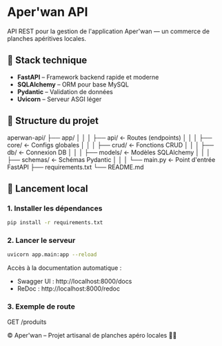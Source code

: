 # Aper'wan API

API REST pour la gestion de l'application Aper'wan — un commerce de planches apéritives locales.

## 🧱 Stack technique

- **FastAPI** – Framework backend rapide et moderne  
- **SQLAlchemy** – ORM pour base MySQL  
- **Pydantic** – Validation de données  
- **Uvicorn** – Serveur ASGI léger  

## 📁 Structure du projet

aperwan-api/ 
├── app/ 
│   │ 
│   ├── api/ ← Routes (endpoints) 
│   │ 
│   ├── core/ ← Configs globales 
│   │ 
│   ├── crud/ ← Fonctions CRUD 
│   │ 
│   ├── db/ ← Connexion DB 
│   │ 
│   ├── models/ ← Modèles SQLAlchemy 
│   │ 
│   ├── schemas/ ← Schémas Pydantic 
│   │ 
│   └── main.py ← Point d'entrée FastAPI 
├── requirements.txt 
└── README.md


## 🚀 Lancement local

### 1. Installer les dépendances

```bash
pip install -r requirements.txt
```

### 2. Lancer le serveur
```bash
uvicorn app.main:app --reload
```
Accès à la documentation automatique :
- Swagger UI : http://localhost:8000/docs
- ReDoc : http://localhost:8000/redoc

### 3. Exemple de route
GET /produits

© Aper'wan – Projet artisanal de planches apéro locales 🍷🧀